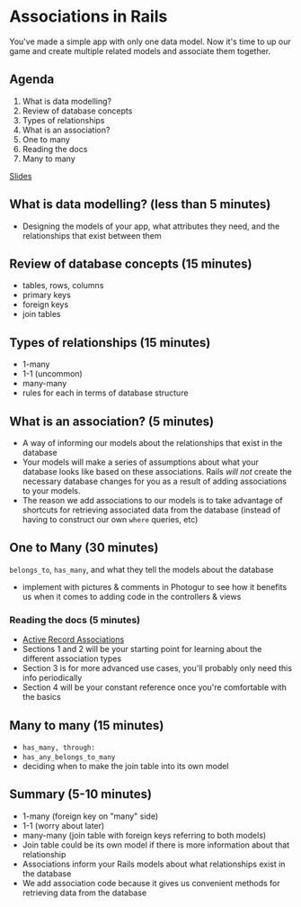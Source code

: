 # Associations in Rails

You've made a simple app with only one data model. Now it's time to up our game and create multiple related models and associate them together.


## Agenda

1. What is data modelling?
2. Review of database concepts
3. Types of relationships
4. What is an association?
5. One to many
6. Reading the docs
7. Many to many

[Slides](https://s3.amazonaws.com/bitmakerhq/lessons/web-development/2016-08-team-johnny5/associations.pdf)

## What is data modelling? (less than 5 minutes)
- Designing the models of your app, what attributes they need, and the relationships that exist between them

## Review of database concepts (15 minutes)
- tables, rows, columns
- primary keys
- foreign keys
- join tables

## Types of relationships (15 minutes)
- 1-many
- 1-1 (uncommon)
- many-many
- rules for each in terms of database structure

## What is an association? (5 minutes)
- A way of informing our models about the relationships that exist in the database
- Your models will make a series of assumptions about what your database looks like based on these associations.  Rails *will not* create the necessary database changes for you as a result of adding associations to your models.
- The reason we add associations to our models is to take advantage of shortcuts for retrieving associated data from the database (instead of having to construct our own `where` queries, etc)

## One to Many (30 minutes)
`belongs_to`, `has_many`, and what they tell the models about the database

- implement with pictures & comments in Photogur to see how it benefits us when it comes to adding code in the controllers & views

### Reading the docs (5 minutes)
- [Active Record Associations](http://guides.rubyonrails.org/association_basics.html)
- Sections 1 and 2 will be your starting point for learning about the different association types
- Section 3 is for more advanced use cases, you'll probably only need this info periodically
- Section 4 will be your constant reference once you're comfortable with the basics

## Many to many (15 minutes)
- `has_many, through:`
- `has_any_belongs_to_many`
- deciding when to make the join table into its own model

## Summary (5-10 minutes)
- 1-many (foreign key on "many" side)
- 1-1 (worry about later)
- many-many (join table with foreign keys referring to both models)
- Join table could be its own model if there is more information about that relationship
- Associations inform your Rails models about what relationships exist in the database
- We add association code because it gives us convenient methods for retrieving data from the database

